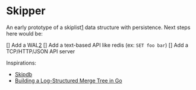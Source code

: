 # Skipper

An early prototype of a skiplist[1] data structure with persistence. Next steps here would be:

  [] Add a WAL[2]
  [] Add a text-based API like redis (ex: `SET foo bar`)
  [] Add a TCP/HTTP/JSON API server

Inspirations:

- [Skipdb](https://github.com/stevedekorte/skipdb)
- [Building a Log-Structured Merge Tree in Go](https://dev.to/justinethier/log-structured-merge-trees-1jha)

[1]: https://en.wikipedia.org/wiki/Skip_list
[2]: https://en.wikipedia.org/wiki/Write-ahead_logging
